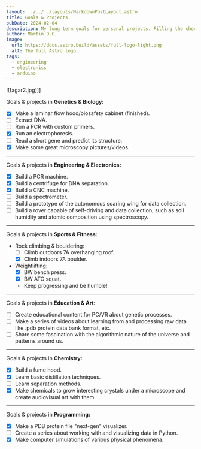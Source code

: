 ```yaml
---
layout: ../../../layouts/MarkdownPostLayout.astro
title: Goals & Projects
pubDate: 2024-02-04
description: My long term goals for personal projects. Filling the checkboxes is of course secondary to having fun in personal projects, there are here more to keep track with it and for you to know what I am planning on, so let's go!
author: Martin D.C.
image:
  url: https://docs.astro.build/assets/full-logo-light.png
  alt: The full Astro logo.
tags:
  - engineering
  - electronics
  - arduino
---
```

![[agar2.jpg]]]

Goals & projects in **Genetics & Biology:**

- [x] Make a laminar flow hood/biosafety cabinet (finished).
- [ ] Extract DNA.
- [ ] Run a PCR with custom primers.
- [x] Run an electrophoresis.
- [ ] Read a short gene and predict its structure.
- [x] Make some great microscopy pictures/videos.

---

Goals & projects in **Engineering & Electronics:**
- [x] Build a PCR machine.
- [x] Build a centrifuge for DNA separation.
- [x] Build a CNC machine.
- [ ] Build a spectrometer.
- [ ] Build a prototype of the autonomous soaring wing for data collection.
- [ ] Build a rover capable of self-driving and data collection, such as soil humidity and atomic composition using spectroscopy.

---

Goals & projects in **Sports & Fitness:**
- Rock climbing & bouldering:
  - [ ] Climb outdoors 7A overhanging roof.
  - [x] Climb indoors 7A boulder.
- Weightlifting:
  - [x] BW bench press.
  - [x] BW ATG squat.
  - Keep progressing and be humble!

---

Goals & projects in **Education & Art:**
- [ ] Create educational content for PC/VR about genetic processes.
- [ ] Make a series of videos about learning from and processing raw data like .pdb protein data bank format, etc.
- [ ] Share some fascination with the algorithmic nature of the universe and patterns around us.

---

Goals & projects in **Chemistry:**
- [x] Build a fume hood.
- [x] Learn basic distillation techniques.
- [ ] Learn separation methods.
- [x] Make chemicals to grow interesting crystals under a microscope and create audiovisual art with them.

---

Goals & projects in **Programming:**
- [x] Make a PDB protein file "next-gen" visualizer.
- [ ] Create a series about working with and visualizing data in Python.
- [x] Make computer simulations of various physical phenomena.
